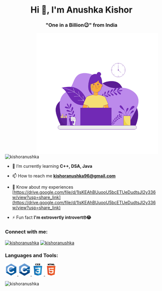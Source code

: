 <h1 align="center">Hi 👋, I'm Anushka Kishor</h1>
<h3 align="center">"One in a Billion😉" from India</h3>


<img align="right" alt="Coding" width="400" src="https://github.com/kishoranushka/kishoranushka/blob/main/71439-girl-working-on-computer.gif?raw=true" >
<p align="left"> <img src="https://komarev.com/ghpvc/?username=kishoranushka&label=Profile%20views&color=0e75b6&style=flat" alt="kishoranushka" /> </p>



- 🌱 I’m currently learning **C++, DSA, Java**

- 📫 How to reach me **kishoranushka96@gmail.com**

- 📄 Know about my experiences [https://drive.google.com/file/d/1lsKEAhBUuooU5bcETUeDudtsJl2y336w/view?usp=share_link](https://drive.google.com/file/d/1lsKEAhBUuooU5bcETUeDudtsJl2y336w/view?usp=share_link)

- ⚡ Fun fact **I'm extrovertly introvert🙄😂**

<h3 align="left">Connect with me:</h3>
<p align="left">
<a href="https://linkedin.com/in/kishoranushka" target="blank"><img align="center" src="https://raw.githubusercontent.com/rahuldkjain/github-profile-readme-generator/master/src/images/icons/Social/linked-in-alt.svg" alt="kishoranushka" height="30" width="40" /></a>
<a href="https://www.youtube.com/c/kishoranushka" target="blank"><img align="center" src="https://raw.githubusercontent.com/rahuldkjain/github-profile-readme-generator/master/src/images/icons/Social/youtube.svg" alt="kishoranushka" height="30" width="40" /></a>
</p>

<h3 align="left">Languages and Tools:</h3>
<p align="left"> <a href="https://www.cprogramming.com/" target="_blank" rel="noreferrer"> <img src="https://raw.githubusercontent.com/devicons/devicon/master/icons/c/c-original.svg" alt="c" width="40" height="40"/> </a> <a href="https://www.w3schools.com/cpp/" target="_blank" rel="noreferrer"> <img src="https://raw.githubusercontent.com/devicons/devicon/master/icons/cplusplus/cplusplus-original.svg" alt="cplusplus" width="40" height="40"/> </a> <a href="https://www.w3schools.com/css/" target="_blank" rel="noreferrer"> <img src="https://raw.githubusercontent.com/devicons/devicon/master/icons/css3/css3-original-wordmark.svg" alt="css3" width="40" height="40"/> </a> <a href="https://www.w3.org/html/" target="_blank" rel="noreferrer"> <img src="https://raw.githubusercontent.com/devicons/devicon/master/icons/html5/html5-original-wordmark.svg" alt="html5" width="40" height="40"/> </a> </p>

<p><img align="center" src="https://github-readme-stats.vercel.app/api/top-langs?username=kishoranushka&show_icons=true&locale=en&layout=compact" alt="kishoranushka" /></p>
